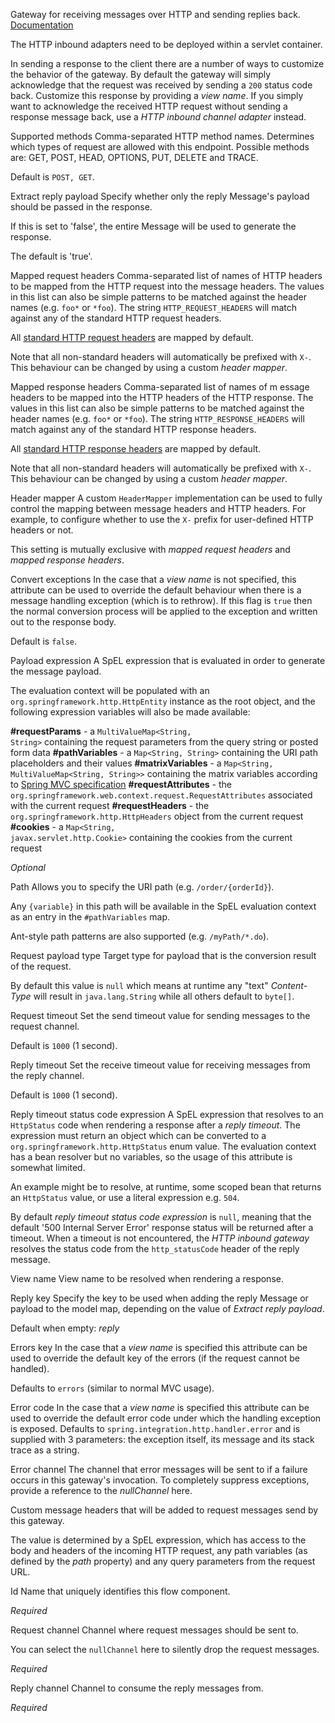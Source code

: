 
Gateway for receiving messages over HTTP and sending replies back.
<a href="http://docs.spring.io/spring-integration/docs/2.1.x/reference/html/http.html#http-inbound" target="_blank">Documentation</a>

The HTTP inbound adapters need to be deployed within a servlet container. 

In sending a response to the client there are a number of ways to customize the behavior of the gateway. 
By default the gateway will simply acknowledge that the request was received by sending a <code>200</code> status code back. Customize this response by providing a <i>view name</i>. If you simply want to acknowledge the received HTTP request without sending a response message back, use a <i>HTTP inbound channel adapter</i> instead.


Supported methods
Comma-separated HTTP method names. Determines which types of request are allowed with this endpoint. Possible methods are: GET, POST, HEAD, OPTIONS, PUT, DELETE and TRACE.

Default is <code>POST, GET</code>.


Extract reply payload
Specify whether only the reply Message's payload should be passed in the response. 

If this is set to 'false', the entire Message will be used to generate the response. 

The default is 'true'. 


Mapped request headers
Comma-separated list of names of HTTP headers to be mapped from the HTTP request into the message headers. The values in this list can also be simple patterns to be matched against the header names (e.g. <code>foo*</code> or <code>*foo</code>). The string <code>HTTP_REQUEST_HEADERS</code> will match against any of the standard HTTP request headers.

All <a href="http://en.wikipedia.org/wiki/List_of_HTTP_header_fields" target="_blank">standard HTTP request headers</a> are mapped by default.

Note that all non-standard headers will automatically be prefixed with <code>X-</code>. This behaviour can be changed by using a custom <i>header mapper</i>.


Mapped response headers
Comma-separated list of names of m essage headers to be mapped into the HTTP headers of the HTTP response. The values in this list can also be simple patterns to be matched against the header names (e.g. <code>foo*</code> or <code>*foo</code>). The string <code>HTTP_RESPONSE_HEADERS</code> will match against any of the standard HTTP response headers.

All <a href="http://en.wikipedia.org/wiki/List_of_HTTP_header_fields" target="_blank">standard HTTP response headers</a> are mapped by default.

Note that all non-standard headers will automatically be prefixed with <code>X-</code>. This behaviour can be changed by using a custom <i>header mapper</i>.


Header mapper
A custom <code>HeaderMapper</code> implementation can be used to fully control the mapping between message headers and HTTP headers. For example, to configure whether to use the <code>X-</code> prefix for user-defined HTTP headers or not.

This setting is mutually exclusive with <i>mapped request headers</i> and <i>mapped response headers</i>.


Convert exceptions
In the case that a <i>view name</i> is not specified, this attribute can be used to override the default behaviour when there is a message handling exception (which is to rethrow).  If this flag is <code>true</code> then the normal conversion process will be applied to the exception and written out to the response body.

Default is <code>false</code>.


Payload expression
A SpEL expression that is evaluated in order to generate the message payload.

The evaluation context will be populated with an <code>org.springframework.http.HttpEntity</code> instance as the root object, and the following expression variables will also be made available:

<b>#requestParams</b> - a <code>MultiValueMap&lt;String, String&gt;</code> containing the request parameters from the query string or posted form data
<b>#pathVariables</b> - a <code>Map&lt;String, String&gt;</code> containing the URI path placeholders and their values
<b>#matrixVariables</b> - a <code>Map&lt;String, MultiValueMap&lt;String, String&gt;&gt;</code> containing the matrix variables according to <a href="http://docs.spring.io/spring/docs/current/spring-framework-reference/html/mvc.html#mvc-ann-matrix-variables" target="_blank">Spring MVC specification</a>
<b>#requestAttributes</b> - the <code>org.springframework.web.context.request.RequestAttributes</code> associated with the current request
<b>#requestHeaders</b> - the <code>org.springframework.http.HttpHeaders</code> object from the current request
<b>#cookies</b> - a <code>Map&lt;String, javax.servlet.http.Cookie&gt;</code> containing the cookies from the current request

<i>Optional</i>


Path
Allows you to specify the URI path (e.g. <code>/order/{orderId}</code>).

Any <code>{variable}</code> in this path will be available in the SpEL evaluation context as an entry in the <code>#pathVariables</code> map.

Ant-style path patterns are also supported (e.g. <code>/myPath/*.do</code>).


Request payload type
Target type for payload that is the conversion result of the request.

By default this value is <code>null</code> which means at runtime any "text" <i>Content-Type</i> will result in <code>java.lang.String</code> while all others default to <code>byte[]</code>.


Request timeout
Set the send timeout value for sending messages to the request channel.

Default is <code>1000</code> (1 second).


Reply timeout
Set the receive timeout value for receiving messages from the reply channel.

Default is <code>1000</code> (1 second).


Reply timeout status code expression
A SpEL expression that resolves to an <code>HttpStatus</code> code when rendering a response after a <i>reply timeout</i>. The expression must return an object which can be converted to a <code>org.springframework.http.HttpStatus</code> enum value. The evaluation context has a bean resolver but no variables, so the usage of this attribute is somewhat limited.

An example might be to resolve, at runtime, some scoped bean that returns an <code>HttpStatus</code> value, or use a literal expression e.g. <code>504</code>.

By default <i>reply timeout status code expression</i> is <code>null</code>, meaning that the default '500 Internal Server Error' response status will be returned after a timeout. When a timeout is not encountered, the <i>HTTP inbound gateway</i> resolves the status code from the <code>http_statusCode</code> header of the reply message.


View name
View name to be resolved when rendering a response.


Reply key
Specify the key to be used when adding the reply Message or payload to the model map, depending on the value of <i>Extract reply payload</i>.

Default when empty: <i>reply</i>


Errors key
In the case that a <i>view name</i> is specified this attribute can be used to
 override the default key of the errors (if the request cannot be handled).

Defaults to <code>errors</code> (similar to normal MVC usage).


Error code
In the case that a <i>view name</i> is specified this attribute can be used to override the default error code under which the handling exception is exposed.
 Defaults to <code>spring.integration.http.handler.error</code> and is supplied with 3 parameters: the exception itself, its message and its stack trace as a string.


Error channel
The channel that error messages will be sent to if a failure occurs in this gateway's invocation. To completely suppress exceptions, provide a reference to the <i>nullChannel</i> here.


Custom message headers that will be added to request messages send by this gateway.

The value is determined by a SpEL expression, which has access to the body and headers of the incoming HTTP request, any path variables (as defined by the <i>path</i> property) and any query parameters from the request URL.


Id
Name that uniquely identifies this flow component.

<i>Required</i>


Request channel
Channel where request messages should be sent to.

You can select the <code>nullChannel</code> here to silently drop the request messages.

<i>Required</i>


Reply channel
Channel to consume the reply messages from.

<i>Required</i>

